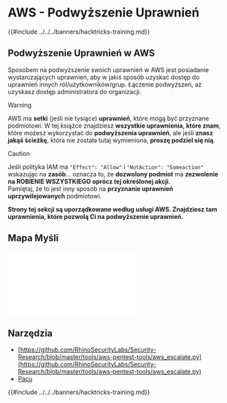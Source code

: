 # AWS - Podwyższenie Uprawnień

{{#include ../../../banners/hacktricks-training.md}}

## Podwyższenie Uprawnień w AWS

Sposobem na podwyższenie swoich uprawnień w AWS jest posiadanie wystarczających uprawnień, aby w jakiś sposób uzyskać dostęp do uprawnień innych ról/użytkowników/grup. Łączenie podwyższeń, aż uzyskasz dostęp administratora do organizacji.

> [!WARNING]
> AWS ma **setki** (jeśli nie tysiące) **uprawnień**, które mogą być przyznane podmiotowi. W tej książce znajdziesz **wszystkie uprawnienia, które znam**, które możesz wykorzystać do **podwyższenia uprawnień**, ale jeśli **znasz jakąś ścieżkę**, która nie została tutaj wymieniona, **proszę podziel się nią**.

> [!CAUTION]
> Jeśli polityka IAM ma `"Effect": "Allow"` i `"NotAction": "Someaction"` wskazując na **zasób**... oznacza to, że **dozwolony podmiot** ma **zezwolenie na ROBIENIE WSZYSTKIEGO oprócz tej określonej akcji**.\
> Pamiętaj, że to jest inny sposób na **przyznanie uprawnień uprzywilejowanych** podmiotowi.

**Strony tej sekcji są uporządkowane według usługi AWS. Znajdziesz tam uprawnienia, które pozwolą Ci na podwyższenie uprawnień.**

## Mapa Myśli

![](<../../../pdfs/AWS_Services.pdf>)

## Narzędzia

- [https://github.com/RhinoSecurityLabs/Security-Research/blob/master/tools/aws-pentest-tools/aws_escalate.py](https://github.com/RhinoSecurityLabs/Security-Research/blob/master/tools/aws-pentest-tools/aws_escalate.py)
- [Pacu](https://github.com/RhinoSecurityLabs/pacu)

{{#include ../../../banners/hacktricks-training.md}}
